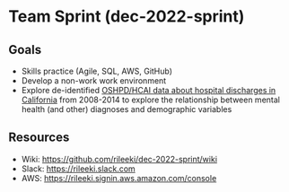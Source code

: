 # Team Sprint (dec-2022-sprint)

## Goals
- Skills practice (Agile, SQL, AWS, GitHub)
- Develop a non-work work environment
- Explore de-identified [OSHPD/HCAI data about hospital discharges in California](https://hcai.ca.gov/data-and-reports/healthcare-utilization/inpatient/) from 2008-2014 to explore the relationship between mental health (and other) diagnoses and demographic variables 
## Resources
- Wiki: https://github.com/rileeki/dec-2022-sprint/wiki
- Slack: https://rileeki.slack.com
- AWS: https://rileeki.signin.aws.amazon.com/console
